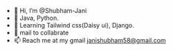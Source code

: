 - 👋 Hi, I’m @Shubham-Jani
- 👀 Java, Python.
- 🌱 Learning Tailwind css(Daisy ui), Django.
- 💞️ mail to collabrate
- 📫 Reach me at my gmail janishubham58@gmail.com

<!---
Shubham-Jani/Shubham-Jani is a ✨ special ✨ repository because its `README.md` (this file) appears on your GitHub profile.
You can click the Preview link to take a look at your changes.
--->
